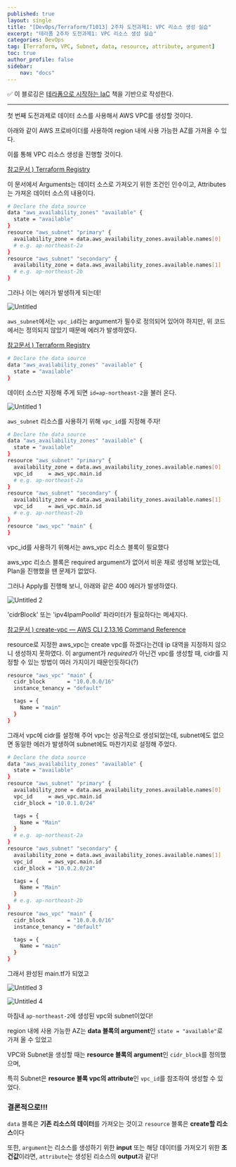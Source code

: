 ```yaml
---
published: true
layout: single
title: "[DevOps/Terraform/T1013] 2주차 도전과제1: VPC 리소스 생성 실습"
excerpt: "테라폼 2주차 도전과제1: VPC 리소스 생성 실습"
categories: DevOps
tag: [Terraform, VPC, Subnet, data, resource, attribute, argument]
toc: true
author_profile: false
sidebar:
    nav: "docs"
---
```


✅ 이 블로깅은 [테라폼으로 시작하는 IaC](https://www.yes24.com/Product/Goods/119179333) 책을 기반으로 작성한다.

---

첫 번째 도전과제로 데이터 소스를 사용해서 AWS VPC를 생성할 것이다.  
  
  
아래와 같이 AWS 프로바이더를 사용하여 region 내에 사용 가능한 AZ를 가져올 수 있다.

이를 통해 VPC 리소스 생성을 진행할 것이다.

[참고문서 ) Terraform Registry](https://registry.terraform.io/providers/hashicorp/aws/latest/docs/data-sources/availability_zones)

이 문서에서 Arguments는 데이터 소스로 가져오기 위한 조건인 인수이고, Attributes는 가져온 데이터 소스의 내용이다.

```bash
# Declare the data source
data "aws_availability_zones" "available" {
  state = "available"
}
resource "aws_subnet" "primary" {
  availability_zone = data.aws_availability_zones.available.names[0]
  # e.g. ap-northeast-2a
}
resource "aws_subnet" "secondary" {
  availability_zone = data.aws_availability_zones.available.names[1]
  # e.g. ap-northeast-2b
}
```

그러나 이는 에러가 발생하게 되는데!

![Untitled](https://github.com/gain-yoo/gain-yoo.github.io/assets/100563973/c76368e2-ef6e-4a2f-bf90-aaf254171753)


`aws_subnet`에서는 `vpc_id`라는 argument가 필수로 정의되어 있어야 하지만, 위 코드에서는 정의되지 않았기 때문에 에러가 발생하였다.

[참고문서 ) Terraform Registry](https://registry.terraform.io/providers/hashicorp/aws/latest/docs/resources/subnet)

```bash
# Declare the data source
data "aws_availability_zones" "available" {
  state = "available"
}
```

데이터 소스만 지정해 주게 되면 `id=ap-northeast-2`을 불러 온다.

![Untitled 1](https://github.com/gain-yoo/gain-yoo.github.io/assets/100563973/462884bf-e653-42eb-b99b-08355e77e5f3)


`aws_subnet` 리소스를 사용하기 위해 `vpc_id`를 지정해 주자!

```bash
# Declare the data source
data "aws_availability_zones" "available" {
  state = "available"
}
resource "aws_subnet" "primary" {
  availability_zone = data.aws_availability_zones.available.names[0]
  vpc_id     = aws_vpc.main.id
  # e.g. ap-northeast-2a
}
resource "aws_subnet" "secondary" {
  availability_zone = data.aws_availability_zones.available.names[1]
  vpc_id     = aws_vpc.main.id
  # e.g. ap-northeast-2b
}
resource "aws_vpc" "main" {
}
```

vpc_id를 사용하기 위해서는 aws_vpc 리소스 블록이 필요했다

aws_vpc 리소스 블록은 required argument가 없어서 비운 채로 생성해 보았는데, Plan을 진행했을 땐 문제가 없었다.

그러나 Apply를 진행해 보니, 아래와 같은 400 에러가 발생하였다.

![Untitled 2](https://github.com/gain-yoo/gain-yoo.github.io/assets/100563973/21924f15-9dc9-479c-a3a6-c525c62d29c3)


'cidrBlock' 또는 'ipv4IpamPoolId’ 파라미터가 필요하다는 메세지다.

[참고문서 ) create-vpc — AWS CLI 2.13.16 Command Reference](https://awscli.amazonaws.com/v2/documentation/api/latest/reference/ec2/create-vpc.html)

resource로 지정한 aws_vpc는 create vpc를 하겠다는건데 ip 대역을 지정하지 않으니 생성하지 못하였다. 이 argument가 *required*가 아닌건 vpc를 생성할 때, cidr를 지정할 수 있는 방법이 여러 가지이기 때문인듯하다(?)

 

```bash
resource "aws_vpc" "main" {
  cidr_block       = "10.0.0.0/16"
  instance_tenancy = "default"

  tags = {
    Name = "main"
  }
}
```

그래서 vpc에 cidr를 설정해 주어 vpc는 성공적으로 생성되었는데, subnet에도 없으면 동일한 에러가 발생하여 subnet에도 마찬가지로 설정해 주었다.

```bash
# Declare the data source
data "aws_availability_zones" "available" {
  state = "available"
}
resource "aws_subnet" "primary" {
  availability_zone = data.aws_availability_zones.available.names[0]
  vpc_id     = aws_vpc.main.id
  cidr_block = "10.0.1.0/24"

  tags = {
    Name = "Main"
  }
  # e.g. ap-northeast-2a
}
resource "aws_subnet" "secondary" {
  availability_zone = data.aws_availability_zones.available.names[1]
  vpc_id     = aws_vpc.main.id
  cidr_block = "10.0.2.0/24"

  tags = {
    Name = "Main"
  }
  # e.g. ap-northeast-2b
}
resource "aws_vpc" "main" {
  cidr_block       = "10.0.0.0/16"
  instance_tenancy = "default"

  tags = {
    Name = "main"
  }
}
```

그래서 완성된 main.tf가 되었고

![Untitled 3](https://github.com/gain-yoo/gain-yoo.github.io/assets/100563973/27ab2b57-4c28-4dc1-b173-f1422a5a2e42)


![Untitled 4](https://github.com/gain-yoo/gain-yoo.github.io/assets/100563973/0e6cb947-260c-4dc7-867f-e3d7a5a673cd)


마침내 `ap-northeast-2`에 생성된 vpc와 subnet이었다!

region 내에 사용 가능한 AZ는 **data 블록의 argument**인 `state = "available"`로 가져 올 수 있었고

VPC와 Subnet을 생성할 때는 **resource 블록의 argument**인 `cidr_block`를 정의했으며,

특히 Subnet은 **resource 블록 vpc의 attribute**인 `vpc_id`를 참조하여 생성할 수 있었다.


### 결론적으로!!!

`data` 블록은 **기존 리소스의 데이터**를 가져오는 것이고 `resource` 블록은 **create할 리소스**이다

또한, `argument`는 리소스를 생성하기 위한 **input** 또는 해당 데이터를 가져오기 위한 **조건값**이라면, `attribute`는 생성된 리소스의 **output**과 같다!
